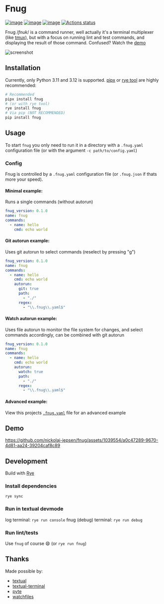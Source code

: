 # Fnug

[![image](https://img.shields.io/pypi/v/fnug.svg)](https://pypi.python.org/pypi/fnug)
[![image](https://img.shields.io/pypi/l/fnug.svg)](https://pypi.python.org/pypi/fnug)
[![image](https://img.shields.io/pypi/pyversions/fnug.svg)](https://pypi.python.org/pypi/fnug)
[![Actions status](https://github.com/nickolaj-jepsen/fnug/workflows/CI/badge.svg)](https://github.com/nickolaj-jepsen/fnug/actions)

Fnug /_fnuk_/ is a command runner, well actually it's a terminal multiplexer (like [tmux](https://github.com/tmux/tmux/wiki)), but with a focus on running lint and test commands, and displaying the result of those command. Confused? Watch the [demo](#demo)

![screenshot](https://github.com/nickolaj-jepsen/fnug/assets/1039554/3fd812fc-e1dc-4dd2-86eb-de91dc8e027f)

## Installation

Currently, only Python 3.11 and 3.12 is supported. [pipx](https://github.com/pypa/pipx) or [rye tool](https://rye-up.com/guide/tools/) are highly recommended:

```bash
# Recommended
pipx install fnug
# (or with rye tool)
rye install fnug
# Via pip (NOT RECOMMENDED)
pip install fnug
```

## Usage

To start `fnug` you only need to run it in a directory with a `.fnug.yaml` configuration file (or with the argument `-c path/to/config.yaml`)

### Config

Fnug is controlled by a `.fnug.yaml` configuration file (or `.fnug.json` if thats more your speed).

#### Minimal example:

Runs a single commands (without autorun)

```yaml
fnug_version: 0.1.0
name: fnug
commands:
  - name: hello
    cmd: echo world
```

#### Git autorun example:

Uses git autorun to select commands (reselect by pressing "g")

```yaml
fnug_version: 0.1.0
name: fnug
commands:
  - name: hello
    cmd: echo world
    autorun:
      git: true
      path:
        - "./"
      regex:
        - "\\.fnug\\.yaml$"
```

#### Watch autorun example:

Uses file autorun to monitor the file system for changes, and select commands accordingly, can be combined with git autorun

```yaml
fnug_version: 0.1.0
name: fnug
commands:
  - name: hello
    cmd: echo world
    autorun:
      watch: true
      path:
        - "./"
      regex:
        - "\\.fnug\\.yaml$"
```

#### Advanced example:

View this projects [`.fnug.yaml`](.fnug.yaml) file for an advanced example

## Demo

https://github.com/nickolaj-jepsen/fnug/assets/1039554/a0c47289-9670-4d81-aa24-39204caf8c89

## Development

Build with [Rye](https://rye-up.com/)

### Install dependencies

`rye sync`

### Run in textual devmode

log terminal: `rye run console`
fnug (debug) terminal: `rye run debug`

### Run lint/tests

Use `fnug` of course 😄 (or `rye run fnug`)

## Thanks

Made possible by:
 - [textual](https://github.com/Textualize/textual)
 - [textual-terminal](https://github.com/mitosch/textual-terminal/)
 - [pyte](https://github.com/selectel/pyte)
 - [watchfiles](https://github.com/samuelcolvin/watchfiles)
